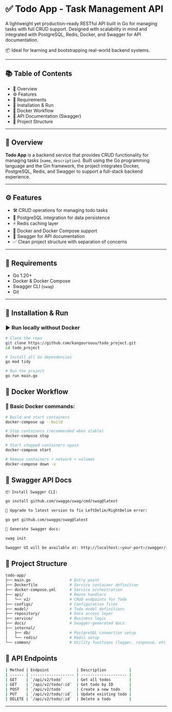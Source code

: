 # ✅ Todo App - Task Management API

A lightweight yet production-ready RESTful API built in Go for managing tasks with full CRUD support. Designed with scalability in mind and integrated with PostgreSQL, Redis, Docker, and Swagger for API documentation.

📦 Ideal for learning and bootstrapping real-world backend systems.

---

## 📚 Table of Contents

- 🎯 Overview  
- ⚙️ Features  
- 🔧 Requirements  
- 🚀 Installation & Run  
- 🐳 Docker Workflow  
- 📘 API Documentation (Swagger)  
- 📁 Project Structure

---

## 🎯 Overview

**Todo App** is a backend service that provides CRUD functionality for managing tasks (`name`, `description`). Built using the Go programming language and the Gin framework, the project integrates Docker, PostgreSQL, Redis, and Swagger to support a full-stack backend experience.

---

## ⚙️ Features

- 🛠️ CRUD operations for managing todo tasks  
- 🧱 PostgreSQL integration for data persistence  
- ⚡ Redis caching layer  
- 🐳 Docker and Docker Compose support  
- 📄 Swagger for API documentation  
- ✅ Clean project structure with separation of concerns

---

## 🔧 Requirements

- Go 1.20+  
- Docker & Docker Compose  
- Swagger CLI (`swag`)  
- Git

---

## 🚀 Installation & Run

### ▶️ Run locally without Docker
```bash
# Clone the repo
git clone https://github.com/kangourouuu/todo_project.git
cd todo_project

# Install all Go dependencies
go mod tidy

# Run the project
go run main.go
```
## 🐳 Docker Workflow
### 🔨 Basic Docker commands:
```bash
# Build and start containers
docker-compose up --build

# Stop containers (recommended when stable)
docker-compose stop

# Start stopped containers again
docker-compose start

# Remove containers + network + volumes
docker-compose down -v
```
## 📘 Swagger API Docs
```bash
📦 Install Swagger CLI:

go install github.com/swaggo/swag/cmd/swag@latest

🔄 Upgrade to latest version to fix LeftDelim/RightDelim error:

go get github.com/swaggo/swag@latest

🚀 Generate Swagger docs:

swag init

Swagger UI will be available at: http://localhost:<your-port>/swagger/index.html
```
## 📁 Project Structure
```bash
todo-app/
├── main.go                 # Entry point
├── Dockerfile              # Service container definition
├── docker-compose.yml      # Service orchestration
├── api/                    # Route handlers
│   └── v2/                 # CRUD endpoints for Todo
├── configs/                # Configuration files
├── model/                  # Todo model definitions
├── repository/             # Data access layer
├── service/                # Business logic
├── docs/                   # Swagger-generated docs
├── internal/
│   ├── db/                 # PostgreSQL connection setup
│   └── redis/              # Redis setup
└── common/                 # Utility functions (logger, response, etc.)
```
## 🚀 API Endpoints
```bash
| Method | Endpoint            | Description          |
| ------ | ------------------- | -------------------- |
| GET    | `/api/v2/todo`      | Get all todos        |
| GET    | `/api/v2/todo/:id`  | Get todo by ID       |
| POST   | `/api/v2/todo`      | Create a new todo    |
| PUT    | `/api/v2/todo/:id`  | Update existing todo |
| DELETE | `/api/v2/todo/:id`  | Delete a todo        |
```
---